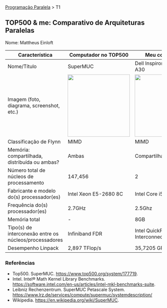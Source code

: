 [Programação Paralela](https://github.com/AndreaInfUFSM/elc139-2018a) > T1

TOP500 & me: Comparativo de Arquiteturas Paralelas
--------------------------------------------------

Nome: Mattheus Einloft

| Característica                                            |  Computador no TOP500  |  Meu computador  |
| --------------------------------------------------------- | ---------------------  | ---------------- |
| Nome/Título                                               |        SuperMUC        | Dell Inspiron 15 5567-A30 |
| Imagem (foto, diagrama, screenshot, etc.)                 | <img src="https://img.newatlas.com/ibm_supermuc.jpg?auto=format%2Ccompress&ch=Width%2CDPR&crop=entropy&fit=crop&h=347&q=60&w=616&s=42a14684e10b35b2a8d700df365b6bda" width="200"> | <img src="https://i2.zst.com.br/images/notebook-dell-inspiron-5000-intel-core-i5-7200u-7-geracao-8gb-de-ram-hd-1-tb-15-6-radeon-r7-m445-windows-10-i15-5567-a30-photo175351417-12-34-2f.jpg" width="200"> |
| Classificação de Flynn                                    |         MIMD          |      MIMD       |
| Memória: compartilhada, distribuída ou ambas?             |         Ambas         |  Compartilhada  |
| Número total de núcleos de processamento                  |        147,456        |        2        |
| Fabricante e modelo do(s) processador(es)                 | Intel Xeon E5-2680 8C | Intel Core i5-7200U |
| Frequência do(s) processador(es)                          |        2.7GHz         |     2.5Ghz      |
| Memória total                                             |           -           |       8GB       |
| Tipo(s) de interconexão entre os núcleos/processadores    |    Infiniband FDR     | Intel QuickPath Interconnect |
| Desempenho Linpack                                        |     2,897 TFlop/s     |  35,7205 GFlops |

### Referências
- Top500. SuperMUC. https://www.top500.org/system/177719.
- Intel. Intel® Math Kernel Library Benchmarks. https://software.intel.com/en-us/articles/intel-mkl-benchmarks-suite.
- Leibniz Rechenzentrum. SuperMUC Petascale System. https://www.lrz.de/services/compute/supermuc/systemdescription/
- Wikipedia. https://en.wikipedia.org/wiki/SuperMUC.
